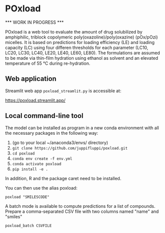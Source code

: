 # POxload
*** WORK IN PROGRESS ***

POxload is a web tool to evaluate the amount of drug solubilized by amphiphilic, triblock copolymeric poly(oxazoline)/poly(oxazine) (pOx/pOzi) micelles.
It is based on predictions for loading efficiency (LE) and loading capacity (LC) using four differen thresholds for each parameter (LC10, LC20, LC30, LC40, LE20, LE40, LE60, LE80).
The formulations are assumed to be made via thin-film hydration using ethanol as solvent and an elevated temperature of 55 °C during re-hydration.

## Web application

Streamlit web app ```poxload_streamlit.py``` is accessible at:

https://poxload.streamlit.app/

## Local command-line tool

The model can be installed as program in a new conda environment with all the necessary packages in the following way:

1. (go to your local ~/anaconda3/envs/ directory)
2. ```git clone https://github.com/juppifluppi/poxload.git```
3. ```cd poxload```
4. ```conda env create -f env.yml```
5. ```conda activate poxload```
6. ```pip install -e .```

In addition, R and the package caret need to be installed.

You can then use the alias poxload:
```
poxload "SMILESCODE" 
```

A batch mode is available to compute predictions for a list of compounds. Prepare a comma-separated CSV file with two columns named "name" and "smiles"

```
poxload_batch CSVFILE 
```
